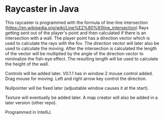 # Raycaster in Java
This raycaster is programmed with the formula of line-line intersection (https://en.wikipedia.org/wiki/Line%E2%80%93line_intersection)
Rays getting sent out of the player's point and then calculated if there is an intersection with a wall. The player point has a direction vector which is used to calculate the rays with the fov. The direction vector will later also be used to calculate the moving. After the intersection is calculated the length of the vector will be multiplied by the angle of the direction vector to minimalize the fish-eye effect. The resulting length will be used to calculate the height of the wall.



Controls will be added later. V0.1.1 has in window 2 mouse control added. Drag mouse for moving. Left and right arrow key control the direction.

Nullpointer will be fixed later (adjustable window causes it at the start).

Texture will eventually be added later. A map creator will also be added in a later version (other repo).

Programmed in IntelliJ.
